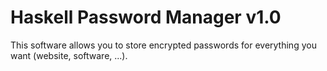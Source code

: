 Haskell Password Manager v1.0
=============================

This software allows you to store encrypted passwords for everything you want (website, software, ...).

